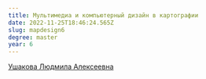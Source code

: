 ```yaml
---
title: Мультимедиа и компьютерный дизайн в картографии
date: 2022-11-25T18:46:24.565Z
slug: mapdesign6
degree: master
year: 6
---
```


[Ушакова Людмила Алексеевна](./people/ushakova)
